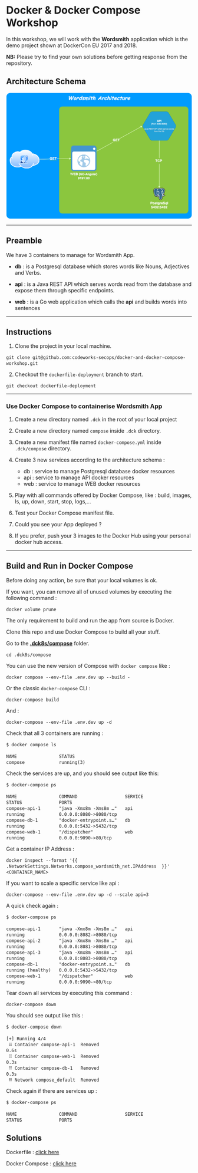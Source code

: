 # Docker & Docker Compose Workshop

In this workshop, we will work with the **Wordsmith** application which is the demo project shown at DockerCon EU 2017 and 2018.

**NB:** Please try to find your own solutions before getting response from the repository.

## Architecture Schema

![wordsmith-architcture](wordsmith-architecture.png   )

***

## Preamble

We have 3 containers to manage for Wordsmith App.

- **db** : is a Postgresql database which stores words like Nouns, Adjectives and Verbs.


- **api** : is a Java REST API which serves words read from the database and expose them through specific endpoints.


- **web** : is a Go web application which calls the **api** and builds words into sentences

***

## Instructions

1. Clone the project in your local machine.

```shell
git clone git@github.com:codeworks-secops/docker-and-docker-compose-workshop.git
```

2. Checkout the `dockerfile-deployment` branch to start.

```shell
git checkout dockerfile-deployment
```

***

### Use Docker Compose to containerise Wordsmith App

1. Create a new directory named `.dck` in the root of your local project


2. Create a new directory named `compose` inside `.dck` directory.


3. Create a new manifest file named `docker-compose.yml` inside `.dck/compose` directory.


4. Create 3 new services according to the architecture schema :
   
   - db : service to manage Postgresql database docker resources
   - api : service to manage API docker resources
   - web : service to manage WEB docker resources


5. Play with all commands offered by Docker Compose, like : build, images, ls, up, down, start, stop, logs,...


6. Test your Docker Compose manifest file.


7. Could you see your App deployed ?


8. If you prefer, push your 3 images to the Docker Hub using your personal docker hub access.

***

## Build and Run in Docker Compose

Before doing any action, be sure that your local volumes is ok.

If you want, you can remove all of unused volumes by executing the following command :

```shell
docker volume prune
```

The only requirement to build and run the app from source is Docker.


Clone this repo and use Docker Compose to build all your stuff.


Go to the **[.dck8s/compose](.dck8s/compose)** folder.


```shell
cd .dck8s/compose
```

You can use the new version of Compose with `docker compose` like :

```shell
docker compose --env-file .env.dev up --build -
```

Or the classic `docker-compose` CLI :

```shell
docker-compose build
```

And :

```shell
docker-compose --env-file .env.dev up -d 
```

Check that all 3 containers are running :

```
$ docker compose ls

NAME                STATUS
compose             running(3)
```

Check the services are up, and you should see output like this:

```
$ docker-compose ps

NAME                COMMAND                  SERVICE             STATUS              PORTS
compose-api-1       "java -Xmx8m -Xms8m …"   api                 running             0.0.0.0:8080->8080/tcp
compose-db-1        "docker-entrypoint.s…"   db                  running             0.0.0.0:5432->5432/tcp
compose-web-1       "/dispatcher"            web                 running             0.0.0.0:9090->80/tcp
```

Get a container IP Address :

```shell
docker inspect --format '{{ .NetworkSettings.Networks.compose_wordsmith_net.IPAddress  }}' <CONTAINER_NAME>
```

If you want to scale a specific service like api :

```shell
docker-compose --env-file .env.dev up -d --scale api=3
```

A quick check again :

```
$ docker-compose ps

compose-api-1       "java -Xmx8m -Xms8m …"   api                 running             0.0.0.0:8082->8080/tcp
compose-api-2       "java -Xmx8m -Xms8m …"   api                 running             0.0.0.0:8081->8080/tcp
compose-api-3       "java -Xmx8m -Xms8m …"   api                 running             0.0.0.0:8083->8080/tcp
compose-db-1        "docker-entrypoint.s…"   db                  running (healthy)   0.0.0.0:5432->5432/tcp
compose-web-1       "/dispatcher"            web                 running             0.0.0.0:9090->80/tcp
```

Tear down all services by executing this command :

```shell
docker-compose down
```

You should see output like this :

```
$ docker-compose down

[+] Running 4/4
 ⠿ Container compose-api-1  Removed                                                                                                                                                              0.6s
 ⠿ Container compose-web-1  Removed                                                                                                                                                              0.3s
 ⠿ Container compose-db-1   Removed                                                                                                                                                              0.3s
 ⠿ Network compose_default  Removed  
```

Check again if there are services up :

```
$ docker-compose ps

NAME                COMMAND                  SERVICE             STATUS              PORTS
```

## Solutions

Dockerfile : [click here](https://github.com/codeworks-secops/docker-and-docker-compose-workshop/tree/dockerfile-deployment-solution)

Docker Compose : [click here](https://github.com/codeworks-secops/docker-and-docker-compose-workshop/tree/docker-compose-deployment-solution)
